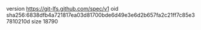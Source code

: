 version https://git-lfs.github.com/spec/v1
oid sha256:6838dfb4a721817ea03d81700bde6d49e3e6d2b657fa2c21ff7c85e37810210d
size 18790
